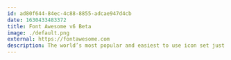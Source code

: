 ```yaml
---
id: ad80f644-84ec-4c88-8855-adcae947d4cb
date: 1630433483372
title: Font Awesome v6 Beta
image: ./default.png
external: https://fontawesome.com
description: The world’s most popular and easiest to use icon set just got an upgrade. More icons. More styles. More Options.
---
```

